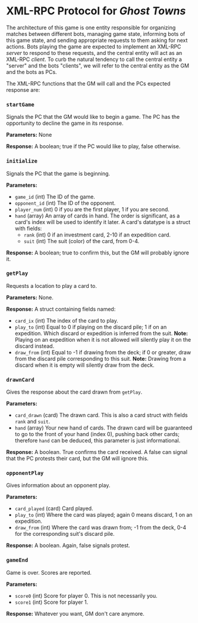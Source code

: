 XML-RPC Protocol for *Ghost Towns*
======================================

The architecture of this game is one entity responsible for organizing matches
between different bots, managing game state, informing bots of this game state,
and sending appropriate requests to them asking for next actions.
Bots playing the game are expected to implement an XML-RPC *server* to respond
to these requests, and the central entity will act as an XML-RPC *client*.
To curb the natural tendency to call the central entity a "server" and the bots
"clients", we will refer to the central entity as the GM and the bots as PCs.

The XML-RPC functions that the GM will call and the PCs expected response are:

### `startGame`

Signals the PC that the GM would like to begin a game.
The PC has the opportunity to decline the game in its response.

**Parameters:** None

**Response:** A boolean; true if the PC would like to play, false otherwise.

### `initialize`

Signals the PC that the game is beginning.

**Parameters:**

* `game_id` (int) The ID of the game.
* `opponent_id` (int) The ID of the opponent.
* `player_num` (int) 0 if you are the first player, 1 if you are second.
* `hand` (array) An array of cards in hand. The order is significant,
  as a card's index will be used to identify it later.
  A card's datatype is a struct with fields:
  * `rank` (int) 0 if an investment card, 2-10 if an expedition card.
  * `suit` (int) The suit (color) of the card, from 0-4.

**Response:** A boolean; true to confirm this, but the GM will probably ignore it.

### `getPlay`

Requests a location to play a card to.

**Parameters:** None.

**Response:** A struct containing fields named:

* `card_ix` (int) The index of the card to play.
* `play_to` (int) Equal to 0 if playing on the discard pile;
  1 if on an expedition. Which discard or expedition is inferred from the suit.
  **Note:** Playing on an expedition when it is not allowed will silently
  play it on the discard instead.
* `draw_from` (int) Equal to -1 if drawing from the deck; if 0 or greater,
  draw from the discard pile corresponding to this suit.
  **Note:** Drawing from a discard when it is empty will silently
  draw from the deck.

### `drawnCard`

Gives the response about the card drawn from `getPlay`.

**Parameters:**

* `card_drawn` (card) The drawn card. This is also a card struct with fields
  `rank` and `suit`.
* `hand` (array) Your new hand of cards. The drawn card will be guaranteed to
  go to the front of your hand (index 0), pushing back other cards; therefore
  `hand` can be deduced, this parameter is just informational.
  
**Response:** A boolean. True confirms the card received. A false can signal that
the PC protests their card, but the GM will ignore this.

### `opponentPlay`

Gives information about an opponent play.

**Parameters:**

* `card_played` (card) Card played.
* `play_to` (int) Where the card was played; again 0 means discard,
  1 on an expedition.
* `draw_from` (int) Where the card was drawn from; -1 from the deck,
  0-4 for the corresponding suit's discard pile.
  
**Response:** A boolean. Again, false signals protest.

### `gameEnd`

Game is over. Scores are reported.

**Parameters:**

* `score0` (int) Score for player 0. This is not necessarily you.
* `score1` (int) Score for player 1.

**Response:** Whatever you want, GM don't care anymore.
